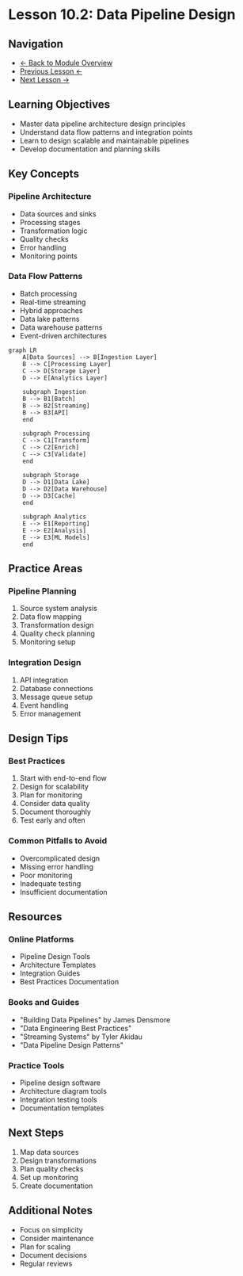 # Lesson 10.2: Data Pipeline Design

## Navigation
- [← Back to Module Overview](./README.md)
- [Previous Lesson ←](./10.1-project-planning.md)
- [Next Lesson →](./10.3-data-ingestion-and-processing.md)

## Learning Objectives

- Master data pipeline architecture design principles
- Understand data flow patterns and integration points
- Learn to design scalable and maintainable pipelines
- Develop documentation and planning skills

## Key Concepts

### Pipeline Architecture
- Data sources and sinks
- Processing stages
- Transformation logic
- Quality checks
- Error handling
- Monitoring points

### Data Flow Patterns
- Batch processing
- Real-time streaming
- Hybrid approaches
- Data lake patterns
- Data warehouse patterns
- Event-driven architectures

```mermaid
graph LR
    A[Data Sources] --> B[Ingestion Layer]
    B --> C[Processing Layer]
    C --> D[Storage Layer]
    D --> E[Analytics Layer]
    
    subgraph Ingestion
    B --> B1[Batch]
    B --> B2[Streaming]
    B --> B3[API]
    end
    
    subgraph Processing
    C --> C1[Transform]
    C --> C2[Enrich]
    C --> C3[Validate]
    end
    
    subgraph Storage
    D --> D1[Data Lake]
    D --> D2[Data Warehouse]
    D --> D3[Cache]
    end
    
    subgraph Analytics
    E --> E1[Reporting]
    E --> E2[Analysis]
    E --> E3[ML Models]
    end
```

## Practice Areas

### Pipeline Planning
1. Source system analysis
2. Data flow mapping
3. Transformation design
4. Quality check planning
5. Monitoring setup

### Integration Design
1. API integration
2. Database connections
3. Message queue setup
4. Event handling
5. Error management

## Design Tips

### Best Practices
1. Start with end-to-end flow
2. Design for scalability
3. Plan for monitoring
4. Consider data quality
5. Document thoroughly
6. Test early and often

### Common Pitfalls to Avoid
- Overcomplicated design
- Missing error handling
- Poor monitoring
- Inadequate testing
- Insufficient documentation

## Resources

### Online Platforms
- Pipeline Design Tools
- Architecture Templates
- Integration Guides
- Best Practices Documentation

### Books and Guides
- "Building Data Pipelines" by James Densmore
- "Data Engineering Best Practices"
- "Streaming Systems" by Tyler Akidau
- "Data Pipeline Design Patterns"

### Practice Tools
- Pipeline design software
- Architecture diagram tools
- Integration testing tools
- Documentation templates

## Next Steps

1. Map data sources
2. Design transformations
3. Plan quality checks
4. Set up monitoring
5. Create documentation

## Additional Notes

- Focus on simplicity
- Consider maintenance
- Plan for scaling
- Document decisions
- Regular reviews 